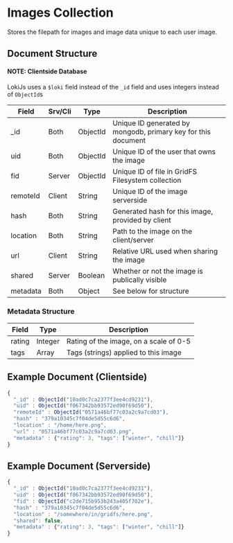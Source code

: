 # Images Collection

Stores the filepath for images and image data unique to each user image.

## Document Structure

#### NOTE: Clientside Database

LokiJs uses a `$loki` field instead of the `_id` field and uses integers
instead of `ObjectId`s

| Field        | Srv/Cli | Type     | Description                                                      |
|--------------|---------|----------|------------------------------------------------------------------|
| _id          | Both    | ObjectId | Unique ID generated by mongodb, primary key for this document    |
| uid          | Both    | ObjectId | Unique ID of the user that owns the image                        |
| fid          | Server  | ObjectId | Unique ID of file in GridFS Filesystem collection                |
| remoteId     | Client  | String   | Unique ID of the image serverside                                |
| hash         | Both    | String   | Generated hash for this image, provided by client                |
| location     | Both    | String   | Path to the image on the client/server                           |
| url          | Client  | String   | Relative URL used when sharing the image                         |
| shared       | Server  | Boolean  | Whether or not the image is publically visible                   |
| metadata     | Both    | Object   | See below for structure                                          |

### Metadata Structure

| Field        | Type     | Description                                                      |
|--------------|----------|------------------------------------------------------------------|
| rating       | Integer  | Rating of the image, on a scale of 0-5                           |
| tags         | Array    | Tags (strings) applied to this image                             |

## Example Document (Clientside)

```js
{
  "_id" : ObjectId("10ad0c7ca2377f3ee4cd9231"),
  "uid" : ObjectId("f067342bb93572ed90f69d50"),
  "remoteId" : ObjectId("0571a46bf77c03a2c9a7cd03"),
  "hash" : "379a10345c7f04de5d55c6d6",
  "location" : "/home/here.png",
  "url" : "0571a46bf77c03a2c9a7cd03.png",
  "metadata" : {"rating": 3, "tags": ["winter", "chill"]}
}
```

## Example Document (Serverside)

```js
{
  "_id" : ObjectId("10ad0c7ca2377f3ee4cd9231"),
  "uid" : ObjectId("f067342bb93572ed90f69d50"),
  "fid" : ObjectId("c2de715b953b243a405f702e"),
  "hash" : "379a10345c7f04de5d55c6d6",
  "location" : "/somewhere/in/gridfs/here.png",
  "shared": false,
  "metadata" : {"rating": 3, "tags": ["winter", "chill"]}
}
```

